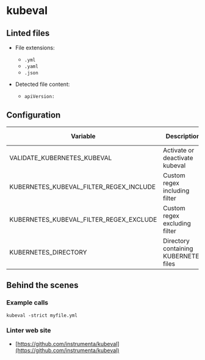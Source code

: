 <!-- markdownlint-disable MD033 MD041 -->
<!-- Generated by .automation/build.py, please do not update manually -->
# kubeval

## Linted files

- File extensions:
  - `.yml`
  - `.yaml`
  - `.json`

- Detected file content:
  - `apiVersion:`

## Configuration

| Variable | Description | Default value |
| ----------------- | -------------- | -------------- |
| VALIDATE_KUBERNETES_KUBEVAL | Activate or deactivate kubeval | `true` |
| KUBERNETES_KUBEVAL_FILTER_REGEX_INCLUDE | Custom regex including filter |  |
| KUBERNETES_KUBEVAL_FILTER_REGEX_EXCLUDE | Custom regex excluding filter |  |
| KUBERNETES_DIRECTORY | Directory containing KUBERNETES files | `kubernetes` |

## Behind the scenes

### Example calls

```shell
kubeval -strict myfile.yml
```

### Linter web site
- [https://github.com/instrumenta/kubeval](https://github.com/instrumenta/kubeval)

